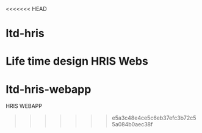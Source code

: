 <<<<<<< HEAD
# ltd-hris
Life time design HRIS Webs
=======
# ltd-hris-webapp
HRIS WEBAPP
>>>>>>> e5a3c48e4ce5c6eb37efc3b72c55a084b0aec38f
